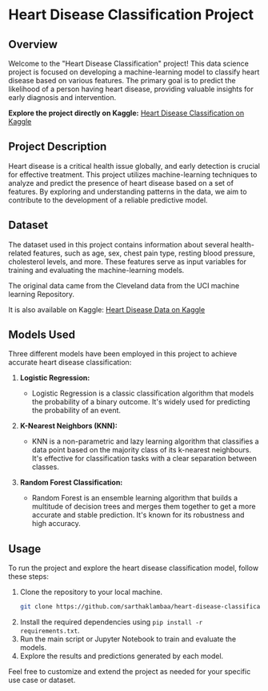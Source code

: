 # Heart Disease Classification Project

## Overview

Welcome to the "Heart Disease Classification" project! This data science project is focused on developing a machine-learning model to classify heart disease based on various features. The primary goal is to predict the likelihood of a person having heart disease, providing valuable insights for early diagnosis and intervention.

**Explore the project directly on Kaggle:** [Heart Disease Classification on Kaggle](https://www.kaggle.com/code/sarthaklamba/heart-disease-classification)

## Project Description

Heart disease is a critical health issue globally, and early detection is crucial for effective treatment. This project utilizes machine-learning techniques to analyze and predict the presence of heart disease based on a set of features. By exploring and understanding patterns in the data, we aim to contribute to the development of a reliable predictive model.

## Dataset

The dataset used in this project contains information about several health-related features, such as age, sex, chest pain type, resting blood pressure, cholesterol levels, and more. These features serve as input variables for training and evaluating the machine-learning models.

The original data came from the Cleveland data from the UCI machine learning Repository.

It is also available on Kaggle: [Heart Disease Data on Kaggle](https://www.kaggle.com/datasets/redwankarimsony/heart-disease-data)

## Models Used

Three different models have been employed in this project to achieve accurate heart disease classification:

1. **Logistic Regression:**
   - Logistic Regression is a classic classification algorithm that models the probability of a binary outcome. It's widely used for predicting the probability of an event.

2. **K-Nearest Neighbors (KNN):**
   - KNN is a non-parametric and lazy learning algorithm that classifies a data point based on the majority class of its k-nearest neighbours. It's effective for classification tasks with a clear separation between classes.

3. **Random Forest Classification:**
   - Random Forest is an ensemble learning algorithm that builds a multitude of decision trees and merges them together to get a more accurate and stable prediction. It's known for its robustness and high accuracy.

## Usage

To run the project and explore the heart disease classification model, follow these steps:

1. Clone the repository to your local machine.
   ```bash
   git clone https://github.com/sarthaklambaa/heart-disease-classification/
    ```
2. Install the required dependencies using `pip install -r requirements.txt`.
3. Run the main script or Jupyter Notebook to train and evaluate the models.
4. Explore the results and predictions generated by each model.

Feel free to customize and extend the project as needed for your specific use case or dataset.

